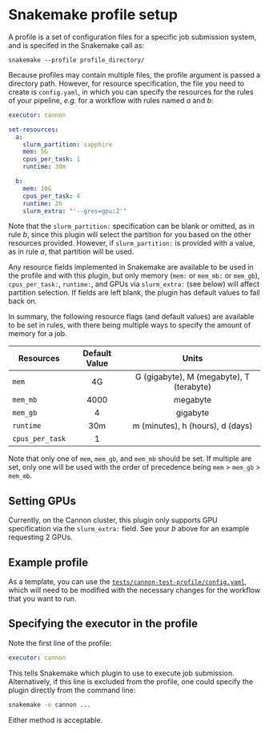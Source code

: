 # Snakemake profile setup

A profile is a set of configuration files for a specific job submission system, and is specifed in the Snakemake call as:

```{bash}
snakemake --profile profile_directory/
```

Because profiles may contain multiple files, the profile argument is passed a directory path. However, for resource specification, the file you need to create is `config.yaml`, in which you can specify the resources for the rules of your pipeline, *e.g.* for a workflow with rules named *a* and *b*:

```YAML
executor: cannon

set-resources:
  a:
    slurm_partition: sapphire
    mem: 5G
    cpus_per_task: 1
    runtime: 30m

  b:
    mem: 10G
    cpus_per_task: 4
    runtime: 2h
    slurm_extra: "'--gres=gpu:2'"
```

Note that the `slurm_partition:` specification can be blank or omitted, as in rule *b*, since this plugin will select the partition for you based on the other resources provided. However, if `slurm_partition:` is provided with a value, as in rule *a*, that partition will be used.

Any resource fields implemented in Snakemake are available to be used in the profile and with this plugin, but only memory (`mem:` or `mem_mb:` or `mem_gb`), `cpus_per_task:`, `runtime:`, and GPUs via `slurm_extra:` (see below) will affect partition selection. If fields are left blank, the plugin has default values to fall back on.

In summary, the following resource flags (and default values) are available to be set in rules, with there being multiple ways to specify the amount of memory for a job.

| Resources       | Default Value | Units                                    | 
|-----------------|:-------------:|:----------------------------------------:|
| `mem`           | 4G            | G (gigabyte), M (megabyte), T (terabyte) |
| `mem_mb`        | 4000          | megabyte                                 |
| `mem_gb`        | 4             | gigabyte                                 |
| `runtime`       | 30m           | m (minutes), h (hours), d (days)         |
| `cpus_per_task` | 1             |                                          |

Note that only one of `mem`, `mem_gb`, and `mem_mb` should be set. If multiple are set, only one will be used with the order of precedence being `mem` > `mem_gb` > `mem_mb`.

## Setting GPUs

Currently, on the Cannon cluster, this plugin only supports GPU specification via the `slurm_extra:` field. See your *b* above for an example requesting 2 GPUs.

## Example profile

As a template, you can use the [`tests/cannon-test-profile/config.yaml`](), which will need to be modified with the necessary changes for the workflow that you want to run.


## Specifying the executor in the profile

Note the first line of the profile:

```YAML
executor: cannon
```

This tells Snakemake which plugin to use to execute job submission. Alternatively, if this line is excluded from the profile, one could specify the plugin directly from the command line:

```bash
snakemake -e cannon ...
```

Either method is acceptable.